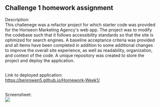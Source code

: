 ## Challenge 1 homework assignment

Description:</br>
This challenege was a refactor project for which starter code was provided for the Horiseon Marketing Agency's web app. The project was to modify the codebase such that it follows accessibility standards so that the site is optimized for search engines. A baseline acceptance criteria was provided and all items have been completed in addition to some additional changes to improve the overall site experience, as well as readability, organization, and context of the code. A unique repository was created to store the project and deploy the application.</br></br>

Link to deployed application:</br>
https://benrowen5.github.io/Homework-Week1/ </br></br>

Screensheet:</br>
<img src="./assets/images/Horiseon-screenshot"></br></br>



